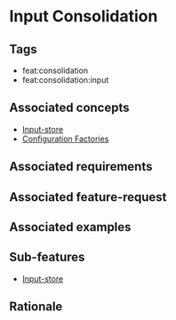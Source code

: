 # Input Consolidation


## Tags

- feat:consolidation
- feat:consolidation:input

## Associated concepts

- [Input-store](../../../../concepts/consolidation/store.md)
- [Configuration Factories](../../../../concepts/consolidation/factories.md)

## Associated requirements

## Associated feature-request

## Associated examples

## Sub-features

- [Input-store](./stores/input-store.md)

## Rationale

